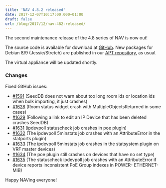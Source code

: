 ```yaml
---
title: 'NAV 4.8.2 released'
date: 2017-12-07T10:17:00.000+01:00
draft: false
url: /blog/2017/12/nav-482-released/
---
```


The second maintenance release of the 4.8 series of NAV is now out!

The source code is available for download at [GitHub](https://github.com/UNINETT/nav/releases). New packages for Debian 8/9 (Jessie/Stretch) are published in our [APT repository](https://nav.uninett.no/install-instructions/#debian), as usual.

The virtual appliance will be updated shortly.

### Changes

Fixed GitHub issues:

*   [#1591](https://github.com/UNINETT/nav/issues/1591/) (SeedDB does not warn about too long room ids or location ids when bulk importing, it just crashes)
*   [#1628](https://github.com/UNINETT/nav/issues/1628/) (Room status widget crash with MultipleObjectsReturned in some cases)
*   [#1629](https://github.com/UNINETT/nav/issues/1629/) (Following a link to edit an IP Device that has been deleted crashes SeedDB)
*   [#1631](https://github.com/UNINETT/nav/issues/1631/) (ipdevpoll statuscheck job crashes in poe plugin)
*   [#1632](https://github.com/UNINETT/nav/issues/1632/) (The ipdevpoll 5minstats job crashes with an AttributeError in the statports plugin)
*   [#1633](https://github.com/UNINETT/nav/issues/1633/) (The ipdevpoll 5minstats job crashes in the statsystem plugin on VRF master devices)
*   [#1634](https://github.com/UNINETT/nav/issues/1634/) (The poe plugin still crashes on devices that have no set type)
*   [#1635](https://github.com/UNINETT/nav/issues/1635/) (The statuscheck ipdevpoll job crashes with an AttributeError if device reports inconsistent PoE Group indexes in POWER- ETHERNET-MIB)

Happy NAVing everyone!